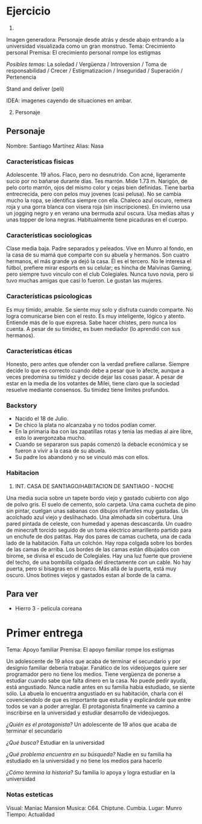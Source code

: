 # Ejercicio

1. 
  Imagen generadora: Personaje desde atrás y desde abajo entrando a la universidad visualizada como un gran monstruo.
  Tema: Crecimiento personal 
  Premisa: El crecimiento personal rompe los estigmas

  *Posibles temas:* La soledad / Vergüenza / Introversion / Toma de responsabilidad / Crecer / Estigmatizacion / Inseguridad / Superación / Pertenencia 

Stand and deliver (peli)


IDEA: imagenes cayendo de situaciones en ambar.

2. Personaje

## Personaje

Nombre: Santiago Martínez
Alias: Nasa

### Características fisicas
Adolescente. 19 años. 
Flaco, pero no desnutrido. Con acné, ligeramente sucio por no bañarse durante días. Tes marrón. Mide 1.73 m.
Narigón, de pelo corto marrón, ojos del mismo color y cejas bien definidas. Tiene barba entrecrecida, pero con pelos muy jovenes (casi pelusa).
No se cambia mucho la ropa, se identifica siempre con ella. Chaleco azul oscuro, remera roja y una gorra blanca con visera roja (sin inscripciones). En invierno usa un jogging negro y en verano una bermuda azul oscura. Usa medias altas y unas topper de lona negras.
Habitualmente tiene picaduras en el cuerpo.

### Características sociologicas
Clase media baja. Padre separados y peleados. Vive en Munro al fondo, en la casa de su mamá que comparte con su abuela y hermanos. Son cuatro hermanos, el más grande ya dejó la casa. Él es el tercero. No le interesa el fútbol, prefiere mirar esports en su celular; es hincha de Malvinas Gaming, pero siempre tuvo vinculo con el club Colegiales. Nunca tuvo novia, pero si tuvo muchas amigas que casi lo fueron. Le gustan las mujeres.

### Características psicologicas 
Es muy timido, amable. Se siente muy solo y disfruta cuando comparte. No logra comunicarse bien con el resto. Es muy inteligente, lógico y atento. Entiende más de lo que expresa. Sabe hacer chistes, pero nunca los cuenta. A pesar de su timidez, es buen mediador (lo aprendió con sus hermanos). 

### Características éticas
Honesto, pero antes que ofender con la verdad prefiere callarse. Siempre decide lo que es correcto cuando debe a pesar que lo afecte, aunque a veces predomina su timidez y decide dejar las cosas pasar. A pesar de estar en la media de los votantes de Milei, tiene claro que la sociedad resuelve mediante consensos. Su timidez tiene limites profundos.

### Backstory
* Nacido el 18 de Julio. 
* De chico la plata no alcanzaba y no todos podían comer. 
* En la primaria iba con las zapatillas rotas y tenia las medias al aire libre, esto lo avergonzaba mucho.
* Cuando se separaron sus papás comenzó la debacle económica y se fueron a vivir a la casa de su abuela.
* Su padre los abandonó y no se vinculó más con ellos.


### Habitacion

1. INT. CASA DE SANTIAGO/HABITACION DE SANTIAGO - NOCHE

Una media sucia sobre un tapete bordo viejo y gastado cubierto con algo de polvo gris. El suelo de cemento, solo carpeta. Una cama cucheta de pino sin pintar, cuelgan unas sabanas con dibujos infantiles muy gastadas. Un acolchado azul viejo y deslihachado. Una almohada sin cobertura. Una pared pintada de celeste, con humedad y apenas descascarda. Un cuadro de minecraft torcido seguido de un toma eléctrico amarillento partido para un enchufe de dos patitas. Hay dos pares de camas cucheta, una de cada lado de la habitación. Falta un colchón. Hay ropa colgada sobre los bordes de las camas de arriba. Los bordes de las camas están dibujados con birome, se divisa el escudo de Colegiales. Hay una luz fuerte que proviene del techo, de una bombilla colgada del directamente con un cable. No hay puerta, pero si bisagras en el marco. Más allá de la puerta, está muy oscuro. Unos botines viejos y gastados estan al borde de la cama.

## Para ver

* Hierro 3 - pelicula coreana


# Primer entrega

Tema: Apoyo familiar
Premisa: El apoyo familiar rompe los estigmas

Un adolescente de 19 años que acaba de terminar el secundario y por designio familiar debería trabajar. Fanático de los videojuegos quiere ser programador pero no tiene los medios. Tiene vergüenza de ponerse a estudiar cuando sabe que falta dinero en la casa. No puede pedir ayuda, está angustiado. Nunca nadie antes en su familia habia estudiado, se siente sólo. La abuela lo encuentra angustiado en su habitación, charla con él covenciendolo de que es importante que estudie y explicándole que entre todos se van a poder arreglar. El protagonista finalmente va camino a inscribirse en la universidad y estudiar desarrollo de videojuegos.


*¿Quién es el protagonista?*
Un adolescente de 19 años que acaba de terminar el secundario

*¿Qué busca?*
Estudiar en la universidad

*¿Qué problema encuentra en su búsqueda?*
Nadie en su familia ha estudiado en la universidad y no tiene los medios para hacerlo

*¿Cómo termina la historia?*
Su familia lo apoya y logra estudiar en la universidad

### Notas esteticas
Visual: Maniac Mansion
Musica: C64. Chiptune. Cumbia.
Lugar: Munro
Tiempo: Actualidad